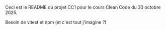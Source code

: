Ceci est le README du projet CC1 pour le cours Clean Code du 30 octobre 2025.

Besoin de vitest et npm (et c'est tout j'imagine ?)
